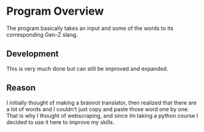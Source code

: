 # Program Overview
The program basically takes an input and some of the words to its corresponding Gen-Z slang.

## Development
This is very much done but can still be improved and expanded.

## Reason

I initially thought of making a brainrot translator, then realized that there are a lot of words and I couldn't just copy and paste those word one by one. That is why I thought of webscraping, and since Im taking a python course I decided to use it here to improve my skills.
